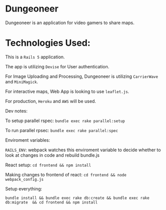 # Dungeoneer

Dungeoneer is an application for video gamers to share maps.

# Technologies Used:

This is a `Rails 5` application.

The app is utilizing `Devise` for User authentication.

For Image Uploading and Processing, Dungeoneer is utilizing `CarrierWave` and `MiniMagick`.

For interactive maps, Web App is looking to use `leaflet.js`.

For production, `Heroku` and `AWS` will be used.

Dev notes:

To setup parallel rspec:
`bundle exec rake parallel:setup`

To run parallel rpsec:
`bundle exec rake parallel:spec`

Enviroment variables:

`RAILS_ENV`: webpack watches this enviroment variable to decide whether to look
at changes in code and rebuild bundle.js

React setup:
`cd frontend && npm install`

Making changes to frontend of react:
`cd frontend && node webpack_config.js`

Setup everything:

`bundle install && bundle exec rake db:create && bundle exec rake db:migrate  &&
cd frontend && npm install`
